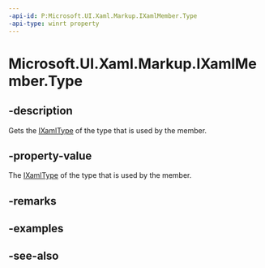 ```yaml
---
-api-id: P:Microsoft.UI.Xaml.Markup.IXamlMember.Type
-api-type: winrt property
---
```


<!-- Property syntax
public Windows.UI.Xaml.Markup.IXamlType Type { get; }
-->

# Microsoft.UI.Xaml.Markup.IXamlMember.Type

## -description
Gets the [IXamlType](ixamltype.md) of the type that is used by the member.

## -property-value
The [IXamlType](ixamltype.md) of the type that is used by the member.

## -remarks

## -examples

## -see-also

